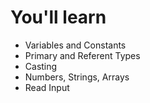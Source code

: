 # You'll learn

- Variables and Constants
- Primary and Referent Types
- Casting
- Numbers, Strings, Arrays
- Read Input